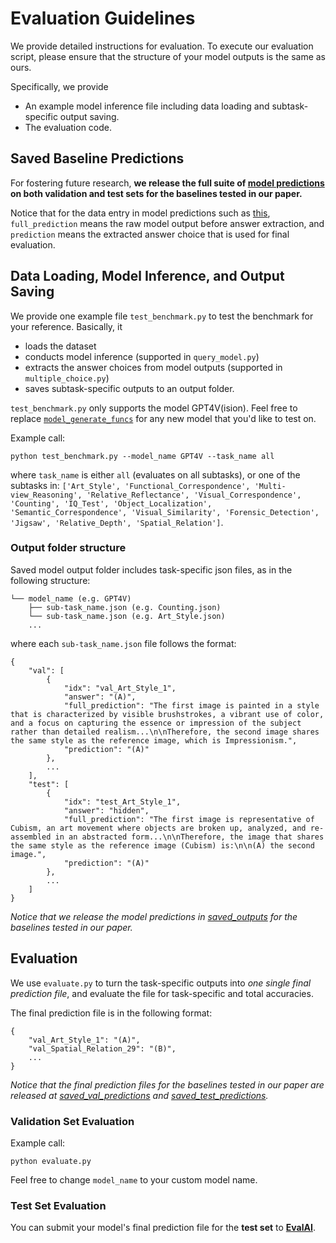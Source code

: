 # Evaluation Guidelines
We provide detailed instructions for evaluation. 
To execute our evaluation script, please ensure that the structure of your model outputs is the same as ours.

Specifically, we provide 
- An example model inference file including data loading and subtask-specific output saving.
- The evaluation code.

## Saved Baseline Predictions
For fostering future research, **we release the full suite of [model predictions](saved_outputs) on both validation and test sets for the baselines tested in our paper.** 

Notice that for the data entry in model predictions such as [this](eval/saved_outputs/GPT4V/Counting.json), ```full_prediction``` means the raw model output before answer extraction, and ```prediction``` means the extracted answer choice that is used for final evaluation.


## Data Loading, Model Inference, and Output Saving
We provide one example file `test_benchmark.py` to test the benchmark for your reference. 
Basically, it
- loads the dataset
- conducts model inference (supported in `query_model.py`)
- extracts the answer choices from model outputs (supported in `multiple_choice.py`)
- saves subtask-specific outputs to an output folder.

`test_benchmark.py` only supports the model GPT4V(ision). Feel free to replace [`model_generate_funcs`](https://github.com/zeyofu/BLINK_Benchmark/blob/main/eval/test_benchmark.py#L167) for any new model that you'd like to test on. 

Example call:
```
python test_benchmark.py --model_name GPT4V --task_name all
```
where `task_name` is either `all` (evaluates on all subtasks), or one of the subtasks in: `['Art_Style', 'Functional_Correspondence', 'Multi-view_Reasoning', 'Relative_Reflectance', 'Visual_Correspondence', 'Counting', 'IQ_Test', 'Object_Localization', 'Semantic_Correspondence', 'Visual_Similarity', 'Forensic_Detection', 'Jigsaw', 'Relative_Depth', 'Spatial_Relation']`.

### Output folder structure
Saved model output folder includes task-specific json files, as in the following structure:

```
└── model_name (e.g. GPT4V)
    ├── sub-task_name.json (e.g. Counting.json)
    └── sub-task_name.json (e.g. Art_Style.json)
    ...
```

where each `sub-task_name.json` file follows the format:
```
{
    "val": [
        {
            "idx": "val_Art_Style_1",
            "answer": "(A)",
            "full_prediction": "The first image is painted in a style that is characterized by visible brushstrokes, a vibrant use of color, and a focus on capturing the essence or impression of the subject rather than detailed realism...\n\nTherefore, the second image shares the same style as the reference image, which is Impressionism.",
            "prediction": "(A)"
        },
        ...
    ],
    "test": [
        {
            "idx": "test_Art_Style_1",
            "answer": "hidden",
            "full_prediction": "The first image is representative of Cubism, an art movement where objects are broken up, analyzed, and re-assembled in an abstracted form...\n\nTherefore, the image that shares the same style as the reference image (Cubism) is:\n\n(A) the second image.",
            "prediction": "(A)"
        },
        ...
    ]
}
```

*Notice that we release the model predictions in [saved_outputs](saved_outputs) for the baselines tested in our paper.*

## Evaluation

We use `evaluate.py` to turn the task-specific outputs into *one single final prediction file*, and evaluate the file for task-specific and total accuracies. 

The final prediction file is in the following format:
```
{
    "val_Art_Style_1": "(A)",
    "val_Spatial_Relation_29": "(B)",
    ...
}
```

*Notice that the final prediction files for the baselines tested in our paper are released at [saved_val_predictions](saved_val_predictions) and [saved_test_predictions](saved_test_predictions).*

### Validation Set Evaluation
Example call:
```
python evaluate.py
```
Feel free to change `model_name` to your custom model name.

### Test Set Evaluation
You can submit your model's final prediction file for the **test set** to **[EvalAI](https://eval.ai/web/challenges/challenge-page/2287/overview)**.
